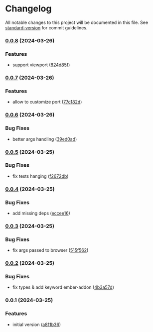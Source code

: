 # Changelog

All notable changes to this project will be documented in this file. See [standard-version](https://github.com/conventional-changelog/standard-version) for commit guidelines.

### [0.0.8](https://github.com/argos-ci/argos-ember/compare/v0.0.7...v0.0.8) (2024-03-26)


### Features

* support viewport ([824d85f](https://github.com/argos-ci/argos-ember/commit/824d85f90fdeed4b3aed57b50da6d586beec76e7))

### [0.0.7](https://github.com/argos-ci/argos-ember/compare/v0.0.6...v0.0.7) (2024-03-26)


### Features

* allow to customize port ([77c182d](https://github.com/argos-ci/argos-ember/commit/77c182d963888736ccb29f99873963c932fe69f8))

### [0.0.6](https://github.com/argos-ci/argos-ember/compare/v0.0.5...v0.0.6) (2024-03-26)


### Bug Fixes

* better args handling ([39ed0ad](https://github.com/argos-ci/argos-ember/commit/39ed0ad7bcf162fa4e3dfaecc667666f2868d3b4))

### [0.0.5](https://github.com/argos-ci/argos-ember/compare/v0.0.4...v0.0.5) (2024-03-25)


### Bug Fixes

* fix tests hanging ([f2672db](https://github.com/argos-ci/argos-ember/commit/f2672dbf307cdebac4b2e9e8755ee8c1ac92560a))

### [0.0.4](https://github.com/argos-ci/argos-ember/compare/v0.0.3...v0.0.4) (2024-03-25)


### Bug Fixes

* add missing deps ([eccee16](https://github.com/argos-ci/argos-ember/commit/eccee161a27a8f87198ed356690b2252761ece4d))

### [0.0.3](https://github.com/argos-ci/argos-ember/compare/v0.0.2...v0.0.3) (2024-03-25)


### Bug Fixes

* fix args passed to browser ([515f562](https://github.com/argos-ci/argos-ember/commit/515f562846799c63ded2567487cadcf59ffe5549))

### [0.0.2](https://github.com/argos-ci/argos-ember/compare/v0.0.1...v0.0.2) (2024-03-25)


### Bug Fixes

* fix types & add keyword ember-addon ([4b3a57d](https://github.com/argos-ci/argos-ember/commit/4b3a57d78dd3ca2e56867e8156fb595a1776df41))

### 0.0.1 (2024-03-25)


### Features

* initial version ([a811b36](https://github.com/argos-ci/argos-ember/commit/a811b3602256e41ea9f1bb8079ddaa74e32ac656))
